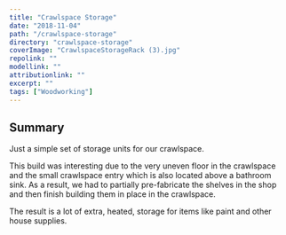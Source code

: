 ```yaml
---
title: "Crawlspace Storage"
date: "2018-11-04"
path: "/crawlspace-storage"
directory: "crawlspace-storage"
coverImage: "CrawlspaceStorageRack (3).jpg"
repolink: ""
modellink: ""
attributionlink: ""
excerpt: ""
tags: ["Woodworking"]
---
```


## Summary

Just a simple set of storage units for our crawlspace.

This build was interesting due to the very uneven floor in the crawlspace and the small crawlspace entry which is also located above a bathroom sink. As a result, we had to partially pre-fabricate the shelves in the shop and then finish building them in place in the crawlspace.

The result is a lot of extra, heated, storage for items like paint and other house supplies.